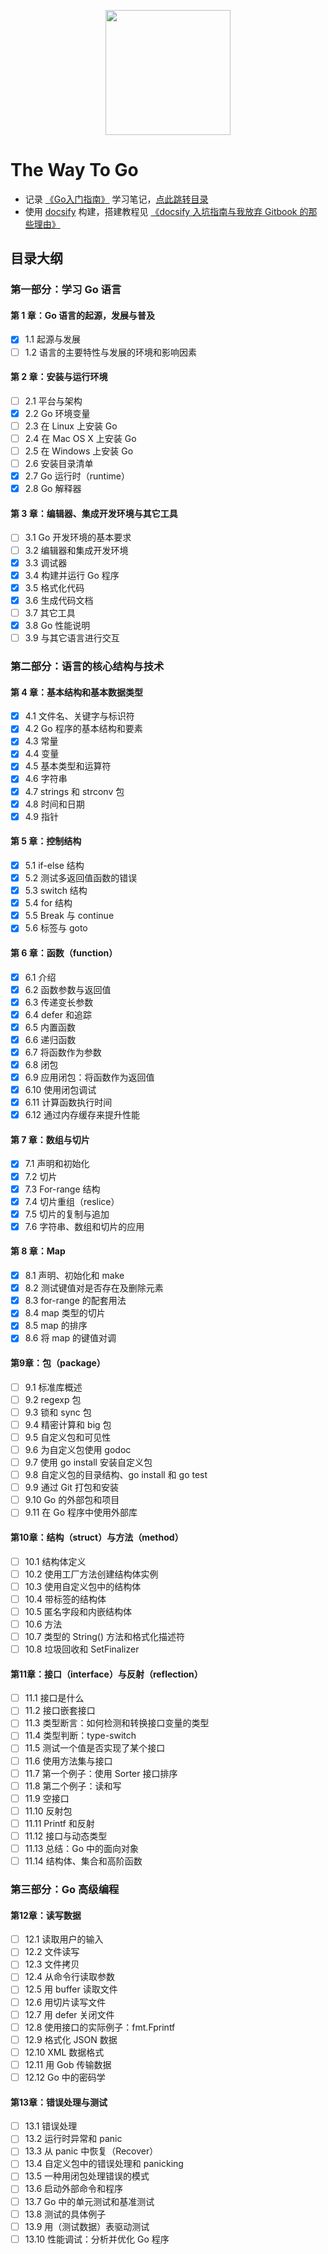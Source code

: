 <!-- <p align="center"><img width="200px" src="https://blog.golang.org/lib/godoc/images/footer-gopher.jpg"></p> -->
<p align="center"><img width="200px" src="https://encrypted-tbn0.gstatic.com/images?q=tbn:ANd9GcTUIISmTbpsEq_63LdPlLk7WSgplC5Tq1NnzSPC_hcClWm0Uah7PQ
"></p>

# The Way To Go

- 记录 [《Go入门指南》](https://github.com/unknwon/the-way-to-go_ZH_CN) 学习笔记，[点此跳转目录](https://github.com/unknwon/the-way-to-go_ZH_CN/blob/master/eBook/directory.md)
- 使用 [docsify](https://docsify.js.org/#/) 构建，搭建教程见 [《docsify 入坑指南与我放弃 Gitbook 的那些理由》](http://jalan.space/2019/06/21/2019/begin-docsify/)

## 目录大纲

### 第一部分：学习 Go 语言

#### 第 1 章：Go 语言的起源，发展与普及

- [x] 1.1 起源与发展
- [ ] 1.2 语言的主要特性与发展的环境和影响因素

#### 第 2 章：安装与运行环境

- [ ] 2.1 平台与架构 
- [x] 2.2 Go 环境变量
- [ ] 2.3 在 Linux 上安装 Go
- [ ] 2.4 在 Mac OS X 上安装 Go
- [ ] 2.5 在 Windows 上安装 Go
- [ ] 2.6 安装目录清单
- [x] 2.7 Go 运行时（runtime）
- [x] 2.8 Go 解释器

#### 第 3 章：编辑器、集成开发环境与其它工具

- [ ] 3.1 Go 开发环境的基本要求
- [ ] 3.2 编辑器和集成开发环境
- [x] 3.3 调试器
- [x] 3.4 构建并运行 Go 程序
- [x] 3.5 格式化代码
- [x] 3.6 生成代码文档
- [ ] 3.7 其它工具
- [x] 3.8 Go 性能说明
- [ ] 3.9 与其它语言进行交互

### 第二部分：语言的核心结构与技术

#### 第 4 章：基本结构和基本数据类型

- [x] 4.1 文件名、关键字与标识符
- [x] 4.2 Go 程序的基本结构和要素
- [x] 4.3 常量
- [x] 4.4 变量
- [x] 4.5 基本类型和运算符
- [x] 4.6 字符串
- [x] 4.7 strings 和 strconv 包
- [x] 4.8 时间和日期
- [x] 4.9 指针

#### 第 5 章：控制结构

- [x] 5.1 if-else 结构
- [x] 5.2 测试多返回值函数的错误
- [x] 5.3 switch 结构
- [x] 5.4 for 结构
- [x] 5.5 Break 与 continue
- [x] 5.6 标签与 goto

#### 第 6 章：函数（function）

- [x] 6.1 介绍
- [x] 6.2 函数参数与返回值
- [x] 6.3 传递变长参数
- [x] 6.4 defer 和追踪
- [x] 6.5 内置函数
- [x] 6.6 递归函数
- [x] 6.7 将函数作为参数
- [x] 6.8 闭包
- [x] 6.9 应用闭包：将函数作为返回值
- [x] 6.10 使用闭包调试
- [x] 6.11 计算函数执行时间
- [x] 6.12 通过内存缓存来提升性能

#### 第 7 章：数组与切片

- [x] 7.1 声明和初始化
- [x] 7.2 切片
- [x] 7.3 For-range 结构
- [x] 7.4 切片重组（reslice）
- [x] 7.5 切片的复制与追加
- [x] 7.6 字符串、数组和切片的应用

#### 第 8 章：Map

- [x] 8.1 声明、初始化和 make
- [x] 8.2 测试键值对是否存在及删除元素
- [x] 8.3 for-range 的配套用法
- [x] 8.4 map 类型的切片
- [x] 8.5 map 的排序
- [x] 8.6 将 map 的键值对调

#### 第9章：包（package）

- [ ] 9.1 标准库概述
- [ ] 9.2 regexp 包
- [ ] 9.3 锁和 sync 包
- [ ] 9.4 精密计算和 big 包
- [ ] 9.5 自定义包和可见性
- [ ] 9.6 为自定义包使用 godoc
- [ ] 9.7 使用 go install 安装自定义包
- [ ] 9.8 自定义包的目录结构、go install 和 go test
- [ ] 9.9 通过 Git 打包和安装
- [ ] 9.10 Go 的外部包和项目
- [ ] 9.11 在 Go 程序中使用外部库

#### 第10章：结构（struct）与方法（method）

- [ ] 10.1 结构体定义
- [ ] 10.2 使用工厂方法创建结构体实例
- [ ] 10.3 使用自定义包中的结构体
- [ ] 10.4 带标签的结构体
- [ ] 10.5 匿名字段和内嵌结构体
- [ ] 10.6 方法
- [ ] 10.7 类型的 String() 方法和格式化描述符
- [ ] 10.8 垃圾回收和 SetFinalizer

#### 第11章：接口（interface）与反射（reflection）

- [ ] 11.1 接口是什么
- [ ] 11.2 接口嵌套接口
- [ ] 11.3 类型断言：如何检测和转换接口变量的类型
- [ ] 11.4 类型判断：type-switch
- [ ] 11.5 测试一个值是否实现了某个接口
- [ ] 11.6 使用方法集与接口
- [ ] 11.7 第一个例子：使用 Sorter 接口排序
- [ ] 11.8 第二个例子：读和写
- [ ] 11.9 空接口
- [ ] 11.10 反射包
- [ ] 11.11 Printf 和反射
- [ ] 11.12 接口与动态类型
- [ ] 11.13 总结：Go 中的面向对象
- [ ] 11.14 结构体、集合和高阶函数

### 第三部分：Go 高级编程

#### 第12章：读写数据

- [ ] 12.1 读取用户的输入
- [ ] 12.2 文件读写
- [ ] 12.3 文件拷贝
- [ ] 12.4 从命令行读取参数
- [ ] 12.5 用 buffer 读取文件
- [ ] 12.6 用切片读写文件
- [ ] 12.7 用 defer 关闭文件
- [ ] 12.8 使用接口的实际例子：fmt.Fprintf
- [ ] 12.9 格式化 JSON 数据
- [ ] 12.10 XML 数据格式
- [ ] 12.11 用 Gob 传输数据
- [ ] 12.12 Go 中的密码学

#### 第13章：错误处理与测试

- [ ] 13.1 错误处理
- [ ] 13.2 运行时异常和 panic
- [ ] 13.3 从 panic 中恢复（Recover）
- [ ] 13.4 自定义包中的错误处理和 panicking
- [ ] 13.5 一种用闭包处理错误的模式
- [ ] 13.6 启动外部命令和程序
- [ ] 13.7 Go 中的单元测试和基准测试
- [ ] 13.8 测试的具体例子
- [ ] 13.9 用（测试数据）表驱动测试
- [ ] 13.10 性能调试：分析并优化 Go 程序